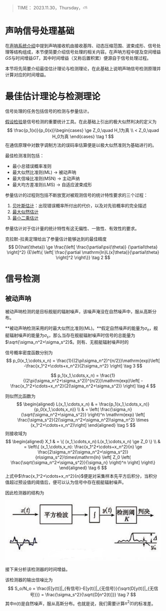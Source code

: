 > TIME： 2023.11.30，Thursday，⛅

# 声呐信号处理基础

在[声呐系统介绍](声呐系统介绍.md)中提到声呐接收机由接收基阵、动态压缩范围、波束成形、信号处理等结构组成，本节便简要介绍信号处理的相关内容。在声呐方程中提及空间增益$GS$与时间增益$GT$，其中时间增益（又称后置积累）便源自于信号处理过程。

本节将先简要介绍最佳估计理论与检测理论，在此基础上说明声呐信号检测原理并计算对应的时间增益。

# 最佳估计理论与检测理论

信号处理的任务包括信号的检测与参量估计。

[假设检验](https://zhuanlan.zhihu.com/p/391319719)是信号检测的重要统计工具。在此基础上引出的极大似然判决的定义为
$$
\frac{p_1(x)}{p_0(x)}\begin{cases}
\ge Z_0,\quad H_1为真 \\
< Z_0,\quad H_0为真
\end{cases} \tag 1
$$
在通信原理中对数字调制方法的误码率估算便是以极大似然准则为基础进行的。

最佳检测准则包括：

* 最小总错误概率准则
* 最大似然比准则(ML) $\to$ 被动声呐
* 最大信噪比准则(MSN) $\to$ 主动声纳
* 最大均方差准则(LMS) $\to$ 自适应波束成形

参量估计的过程则包括不断放宽对被观测信号的统计特性要求的三个过程：

1. [贝叶斯估计](https://blog.csdn.net/qq_32742009/article/details/81481680)：出现错误概率所付出的代价，以及对先验概率的完全描述
2. [最大似然估计](https://blog.csdn.net/qq_42233059/article/details/127076343)
3. [最小二乘估计](https://blog.csdn.net/buxinlegan/article/details/107355172)

参量估计对于估计量的统计特性有这无偏性、一致性、有效性的要求。

克拉默-拉奥定理给出了参量估计能够达到的最佳精度
$$
D(\hat{\theta}) 
\ge 
\frac{\left[ \frac{\partial\psi(\theta)} {\partial\theta} \right]^2}
{E\left\{ \left[ \frac{\partial \mathrm{ln}L(x|\theta)}{\partial\theta} \right]^2 \right\}} \tag 2
$$

# 信号检测

## 被动声呐

被动声呐检测的是目标舰艇的辐射噪声，该噪声淹没在自然噪声中，服从高斯分布。

**被动声呐检测采用的时最大似然比准则(ML)。**假定自然噪声的能量为$\sigma_n$，舰艇辐射噪声的能量为$\sigma_s$，那么当存在舰艇辐射噪声时信号的总能量为$\sqrt{\sigma_n^2+\sigma_s^2}$。则有、无舰艇辐射噪声时的

信号概率密度函数分别为
$$
p_0(x_1,\cdots,x_n) = \frac{1}{(2\pi\sigma_n^2)^{n/2}}\mathrm{exp}\left[ -\frac{x_1^2+\cdots+x_n^2}{2\sigma_n^2} \right] \tag 3
$$

$$
p_1(x_1,\cdots,x_n) = \frac{1}{(2\pi(\sigma_n^2+\sigma_s^2))^{n/2}}\mathrm{exp}\left[ -\frac{x_1^2+\cdots+x_n^2}{2(\sigma_n^2+\sigma_s^2)} \right] \tag 4
$$

则似然比函数为
$$
\begin{aligned}
L(x_1,\cdots,x_n) & = \frac{p_1(x_1,\cdots,x_n)}{p_0(x_1,\cdots,x_n)} \\
				  & = \left( \frac{\sigma_n}{\sqrt{\sigma_n^2+\sigma_s^2}} \right)^n \mathrm{exp} \left[ \frac{\sigma_s^2}{2(\sigma_n^2+\sigma_n^2)\sigma_n^2} \times (x_1^2+\cdots+x_n^2)\right] 
\end{aligned} \tag 5
$$
则接收域为
$$
\begin{aligned}
X_1 & = \{ (x_1,\cdots,x_n):L(x_1,\cdots,x_n) \ge Z_0 \} \\
	& = \left\{ (x_1,\cdots,x_n): \frac{x_1^2+\cdots+x_n^2}{n} \ge \frac{2\sigma_n^2(\sigma_n^2+\sigma_s^2)}{n\sigma_s^2}\times\mathrm{ln} \left[ Z_0 \left( \frac{\sqrt{\sigma_n^2+\sigma_s^2}}{\sigma_n} \right)^n \right] \right\}
\end{aligned} \tag 6
$$
上式中$\frac{x_1^2+\cdots+x_n^2}{n}$便是对采集样本先平方后积分，当积分值超过预设值的阈值后，便可以认为信号中存在舰艇辐射噪声。

因此检测器的结构为

![图1 被动声呐最佳检测机](_img/3.9.png)

接下来分析该检测器的时间增益。

该检测器的输出信噪比为
$$
S_o/N_o = \frac{E[y(t)]|_{有信号}-E[y(t)]|_{无信号}}{\sqrt{D[y(t)]|_{无信号}}} = \frac{\sigma_s^2}{\sqrt{D[n^2(t)]}}  \tag 7
$$
其中$n(t)$是自然噪声，服从高斯分布。也就是说，我们需要计算$n^2(t)$的标准差。